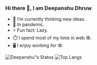 ### Hi there 👋, I am Deepanshu Dhruw

- 🔭 I’m currently thinking new ideas.        
- 🌱 In pandemic.
- ⚡  Fun fact: Lazy.
- ⏱️ I spend most of my time in web 🕸️.
- 🖥️ I enjoy working for 🕸️.

![Deepanshu"s Status](https://github-readme-stats.vercel.app/api?username=devblin&show_icons=true&hide_border=true)
![Top Langs](https://github-readme-stats.vercel.app/api/top-langs/?username=devblin&layout=compact&hide=tsql&langs_count=10&hide_border=true)